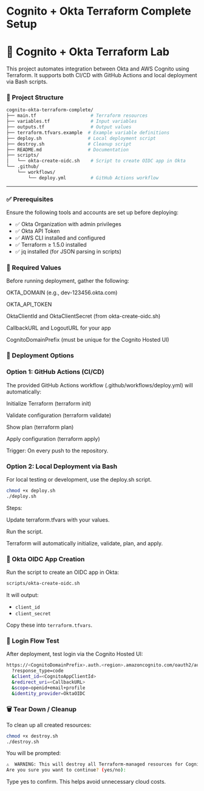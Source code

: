 # Cognito + Okta Terraform Complete Setup
# 🚀 Cognito + Okta Terraform Lab

This project automates integration between Okta and AWS Cognito using Terraform. It supports both CI/CD with GitHub Actions and local deployment via Bash scripts.

### 📁 Project Structure
```bash
cognito-okta-terraform-complete/
├── main.tf                    # Terraform resources
├── variables.tf               # Input variables
├── outputs.tf                 # Output values
├── terraform.tfvars.example  # Example variable definitions
├── deploy.sh                 # Local deployment script
├── destroy.sh                # Cleanup script
├── README.md                 # Documentation
├── scripts/
│   └── okta-create-oidc.sh    # Script to create OIDC app in Okta
└── .github/
    └── workflows/
        └── deploy.yml         # GitHub Actions workflow
```
---
###  ✅ Prerequisites
Ensure the following tools and accounts are set up before deploying:
- ✅ Okta Organization with admin privileges
- ✅ Okta API Token
- ✅ AWS CLI installed and configured
- ✅ Terraform ≥ 1.5.0 installed
- ✅ jq installed (for JSON parsing in scripts)

### 🔑 Required Values

Before running deployment, gather the following:

OKTA_DOMAIN (e.g., dev-123456.okta.com)

OKTA_API_TOKEN

OktaClientId and OktaClientSecret (from okta-create-oidc.sh)

CallbackURL and LogoutURL for your app

CognitoDomainPrefix (must be unique for the Cognito Hosted UI)

### 🚀 Deployment Options
### Option 1: GitHub Actions (CI/CD)

The provided GitHub Actions workflow (.github/workflows/deploy.yml) will automatically:

Initialize Terraform (terraform init)

Validate configuration (terraform validate)

Show plan (terraform plan)

Apply configuration (terraform apply)

Trigger: On every push to the repository.

### Option 2: Local Deployment via Bash

For local testing or development, use the deploy.sh script.
```bash
chmod +x deploy.sh
./deploy.sh
```

Steps:

Update terraform.tfvars with your values.

Run the script.

Terraform will automatically initialize, validate, plan, and apply.

### 🔄 Okta OIDC App Creation

Run the script to create an OIDC app in Okta:
```bash
scripts/okta-create-oidc.sh
```

It will output:

- `client_id`
- `client_secret`

Copy these into `terraform.tfvars`.

### 🧩 Login Flow Test

After deployment, test login via the Cognito Hosted UI:
```bash
https://<CognitoDomainPrefix>.auth.<region>.amazoncognito.com/oauth2/authorize
  ?response_type=code
  &client_id=<CognitoAppClientId>
  &redirect_uri=<CallbackURL>
  &scope=openid+email+profile
  &identity_provider=OktaOIDC
```
### 🗑️ Tear Down / Cleanup

To clean up all created resources:
```bash
chmod +x destroy.sh
./destroy.sh
```

You will be prompted:
```bash
⚠️  WARNING: This will destroy all Terraform-managed resources for Cognito-Okta integration!
Are you sure you want to continue? (yes/no):
```

Type yes to confirm. This helps avoid unnecessary cloud costs.

